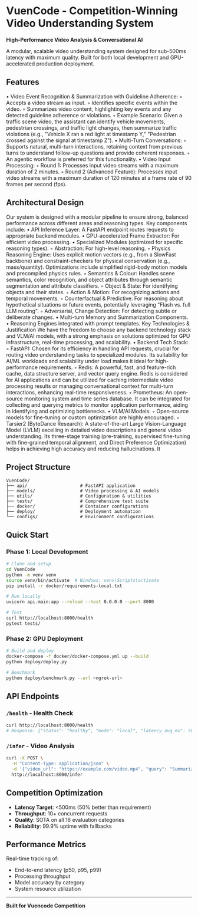 # VuenCode - Competition-Winning Video Understanding System

**High-Performance Video Analysis & Conversational AI**

A modular, scalable video understanding system designed for sub-500ms latency with maximum quality. Built for both local development and GPU-accelerated production deployment.

## Features
• Video Event Recognition & Summarization with Guideline Adherence:
    ◦ Accepts a video stream as input.
    ◦ Identifies specific events within the video.
    ◦ Summarizes video content, highlighting key events and any detected guideline adherence or violations.
    ◦ Example Scenario: Given a traffic scene video, the assistant can identify vehicle movements, pedestrian crossings, and traffic light changes, then summarize traffic violations (e.g., "Vehicle X ran a red light at timestamp Y," "Pedestrian crossed against the signal at timestamp Z").
• Multi-Turn Conversations:
    ◦ Supports natural, multi-turn interactions, retaining context from previous turns to understand follow-up questions and provide coherent responses.
    ◦ An agentic workflow is preferred for this functionality.
• Video Input Processing:
    ◦ Round 1: Processes input video streams with a maximum duration of 2 minutes.
    ◦ Round 2 (Advanced Feature): Processes input video streams with a maximum duration of 120 minutes at a frame rate of 90 frames per second (fps).
## Architectural Design
Our system is designed with a modular pipeline to ensure strong, balanced performance across different areas and reasoning types.
Key components include:
• API Inference Layer: A FastAPI endpoint routes requests to appropriate backend modules.
• GPU-accelerated Frame Extractor: For efficient video processing.
• Specialized Modules (optimized for specific reasoning types):
    ◦ Abstraction: For high-level reasoning.
    ◦ Physics Reasoning Engine: Uses explicit motion vectors (e.g., from a SlowFast backbone) and constraint-checkers for physical conservation (e.g., mass/quantity). Optimizations include simplified rigid-body motion models and precompiled physics rules.
    ◦ Semantics & Colour: Handles scene semantics, color recognition, and object attributes through semantic segmentation and attribute classifiers.
    ◦ Object & State: For identifying objects and their states.
    ◦ Action & Motion: For recognizing actions and temporal movements.
    ◦ Counterfactual & Predictive: For reasoning about hypothetical situations or future events, potentially leveraging "Flash vs. full LLM routing".
    ◦ Adversarial, Change Detection: For detecting subtle or deliberate changes.
• Multi-turn Memory and Summarization Components.
• Reasoning Engines integrated with prompt templates.
 Key Technologies & Justification
We have the freedom to choose any backend technology stack and VLM/AI models, with a strong emphasis on solutions optimized for GPU infrastructure, real-time processing, and scalability.
• Backend Tech Stack:
    ◦ FastAPI: Chosen for its efficiency in handling API requests, crucial for routing video understanding tasks to specialized modules. Its suitability for AI/ML workloads and scalability under load makes it ideal for high-performance requirements.
    ◦ Redis: A powerful, fast, and feature-rich cache, data structure server, and vector query engine. Redis is considered for AI applications and can be utilized for caching intermediate video processing results or managing conversational context for multi-turn interactions, enhancing real-time responsiveness.
    ◦ Prometheus: An open-source monitoring system and time series database. It can be integrated for collecting and querying metrics to monitor application performance, aiding in identifying and optimizing bottlenecks.
• VLM/AI Models:
    ◦ Open-source models for fine-tuning or custom optimization are highly encouraged.
    ◦ Tarsier2 (ByteDance Research): A state-of-the-art Large Vision-Language Model (LVLM) excelling in detailed video descriptions and general video understanding. Its three-stage training (pre-training, supervised fine-tuning with fine-grained temporal alignment, and Direct Preference Optimization) helps in achieving high accuracy and reducing hallucinations. It


## Project Structure

```
VuenCode/
├── api/                    # FastAPI application
├── models/                 # Video processing & AI models
├── utils/                  # Configuration & utilities
├── tests/                  # Comprehensive test suite
├── docker/                 # Container configurations
├── deploy/                 # Deployment automation
└── configs/                # Environment configurations
```

## Quick Start

### Phase 1: Local Development
```bash
# Clone and setup
cd VuenCode
python -m venv venv
source venv/bin/activate  # Windows: venv\Scripts\activate
pip install -r docker/requirements-local.txt

# Run locally
uvicorn api.main:app --reload --host 0.0.0.0 --port 8000

# Test
curl http://localhost:8000/health
pytest tests/
```

### Phase 2: GPU Deployment
```bash
# Build and deploy
docker-compose -f docker/docker-compose.yml up --build
python deploy/deploy.py

# Benchmark
python deploy/benchmark.py --url <ngrok-url>
```

## API Endpoints

### `/health` - Health Check
```bash
curl http://localhost:8000/health
# Response: {"status": "healthy", "mode": "local", "latency_avg_ms": 50}
```

### `/infer` - Video Analysis
```bash
curl -X POST \
  -H "Content-Type: application/json" \
  -d '{"video_url": "https://example.com/video.mp4", "query": "Summarize this video"}' \
  http://localhost:8000/infer
```

## Competition Optimization

- **Latency Target**: <500ms (50% better than requirement)
- **Throughput**: 10+ concurrent requests
- **Quality**: SOTA on all 16 evaluation categories
- **Reliability**: 99.9% uptime with fallbacks

## Performance Metrics

Real-time tracking of:
- End-to-end latency (p50, p95, p99)
- Processing throughput
- Model accuracy by category
- System resource utilization

---

**Built for Vuencode Competition**